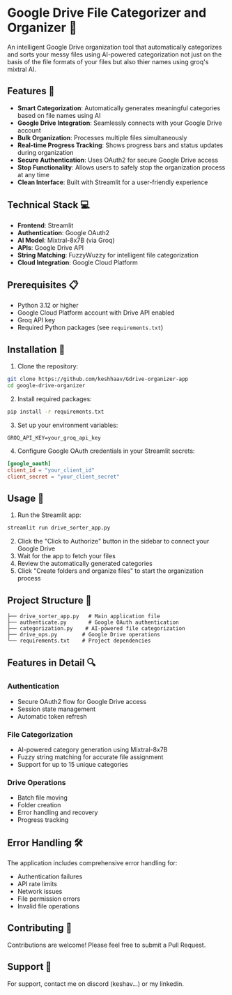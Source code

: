 # Google Drive File Categorizer and Organizer 📁

An intelligent Google Drive organization tool that automatically categorizes and sorts your messy files using AI-powered categorization not just on the basis of the file formats of your files but also thier names using groq's mixtral AI.

## Features 🚀

- **Smart Categorization**: Automatically generates meaningful categories based on file names using AI
- **Google Drive Integration**: Seamlessly connects with your Google Drive account
- **Bulk Organization**: Processes multiple files simultaneously
- **Real-time Progress Tracking**: Shows progress bars and status updates during organization
- **Secure Authentication**: Uses OAuth2 for secure Google Drive access
- **Stop Functionality**: Allows users to safely stop the organization process at any time
- **Clean Interface**: Built with Streamlit for a user-friendly experience

## Technical Stack 💻

- **Frontend**: Streamlit
- **Authentication**: Google OAuth2
- **AI Model**: Mixtral-8x7B (via Groq)
- **APIs**: Google Drive API
- **String Matching**: FuzzyWuzzy for intelligent file categorization
- **Cloud Integration**: Google Cloud Platform

## Prerequisites 📋

- Python 3.12 or higher
- Google Cloud Platform account with Drive API enabled
- Groq API key
- Required Python packages (see `requirements.txt`)

## Installation 🔧

1. Clone the repository:
```bash
git clone https://github.com/keshhaav/Gdrive-organizer-app
cd google-drive-organizer
```

2. Install required packages:
```bash
pip install -r requirements.txt
```

3. Set up your environment variables:
```
GROQ_API_KEY=your_groq_api_key
```

4. Configure Google OAuth credentials in your Streamlit secrets:
```toml
[google_oauth]
client_id = "your_client_id"
client_secret = "your_client_secret"
```

## Usage 🎯

1. Run the Streamlit app:
```bash
streamlit run drive_sorter_app.py
```

2. Click the "Click to Authorize" button in the sidebar to connect your Google Drive
3. Wait for the app to fetch your files
4. Review the automatically generated categories
5. Click "Create folders and organize files" to start the organization process

## Project Structure 📂

```
├── drive_sorter_app.py   # Main application file
├── authenticate.py       # Google OAuth authentication
├── categorization.py    # AI-powered file categorization
├── drive_ops.py        # Google Drive operations
└── requirements.txt    # Project dependencies
```

## Features in Detail 🔍

### Authentication
- Secure OAuth2 flow for Google Drive access
- Session state management
- Automatic token refresh

### File Categorization
- AI-powered category generation using Mixtral-8x7B
- Fuzzy string matching for accurate file assignment
- Support for up to 15 unique categories

### Drive Operations
- Batch file moving
- Folder creation
- Error handling and recovery
- Progress tracking

## Error Handling 🛠️

The application includes comprehensive error handling for:
- Authentication failures
- API rate limits
- Network issues
- File permission errors
- Invalid file operations

## Contributing 🤝

Contributions are welcome! Please feel free to submit a Pull Request.


## Support 💬

For support, contact me on discord (keshav._._.) or my linkedin.
